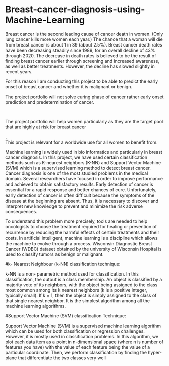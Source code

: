 # Breast-cancer-diagnosis-using-Machine-Learning

Breast cancer is the second leading cause of cancer death in women. (Only lung cancer kills more women each year.) The chance that a woman will die from breast cancer is about 1 in 39 (about 2.5%).
Breast cancer death rates have been decreasing steadily since 1989, for an overall decline of 43% through 2020. The decrease in death rates is believed to be the result of finding breast cancer earlier through screening and increased awareness, as well as better treatments. However, the decline has slowed slightly in recent years.
<p>For this reason I am conducting this project to be able to predict the early onset of breast cancer and whether it is malignant or benign.</p>
<p>The project portfolio will not solve curing phase of cancer rather early onset prediction and predetermination of cancer.</p></br>
<p>The project portfolio will help women particularly as they are the target pool that are highly at risk for breast cancer</p>.</br>
This project is relevant for a worldwide use for all women to benefit from.


Machine learning is widely used in bio informatics and particularly in breast cancer diagnosis.
In this project, we have used certain classification methods such as K-nearest neighbors (K-NN) and Support Vector Machine (SVM) which is a supervised learning method to detect breast cancer. 
Cancer diagnosis is one of the most studied problems in the medical domain.
Several researchers have focused in order to improve performance and achieved to obtain satisfactory results.
Early detection of cancer is essential for a rapid response and better chances of cure. 
Unfortunately, early detection of cancer is often difﬁcult because the symptoms of the disease at the beginning are absent.
Thus, it is necessary to discover and interpret new knowledge to prevent and minimize the risk adverse consequences.


To understand this problem more precisely, tools are needed to help oncologists to choose
the treatment required for healing or prevention of recurrence by reducing the harmful effects of certain treatments and their costs. 
In artiﬁcial intelligent, machine learning is a discipline which allows the machine to evolve through a process.
Wisconsin Diagnostic Breast Cancer (WDBC) dataset obtained by the university of Wisconsin Hospital is used to classify tumors as benign or malignant.

#k- Nearest Neighbour (k-NN) classification technique:


k-NN is a non- parametric method used for classification. In this classification, the output is a class membership.
An object is classified by a majority vote of its neighbors,
with the object being assigned to the class most common among its k nearest neighbors (k is a positive integer, typically small). 
If k = 1, then the object is simply assigned to the class of that single nearest neighbor. It is the simplest algorithm among all the machine learning algorithms.

#Support Vector Machine (SVM) classification Technique:


Support Vector Machine (SVM) is a supervised machine learning algorithm which can be used for both  classification or regression challenges. However, it is mostly used in classification problems. In this algorithm, we plot each data item as a point in n-dimensional space (where n is number of features you have) with the value of each feature being the value of a particular coordinate. Then, we perform classification by finding the hyper-plane that differentiate the two classes very well
